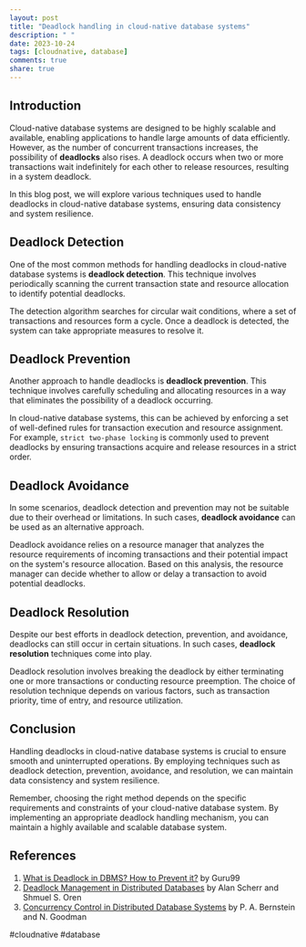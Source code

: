 ```yaml
---
layout: post
title: "Deadlock handling in cloud-native database systems"
description: " "
date: 2023-10-24
tags: [cloudnative, database]
comments: true
share: true
---
```


## Introduction

Cloud-native database systems are designed to be highly scalable and available, enabling applications to handle large amounts of data efficiently. However, as the number of concurrent transactions increases, the possibility of **deadlocks** also rises. A deadlock occurs when two or more transactions wait indefinitely for each other to release resources, resulting in a system deadlock.

In this blog post, we will explore various techniques used to handle deadlocks in cloud-native database systems, ensuring data consistency and system resilience.

## Deadlock Detection

One of the most common methods for handling deadlocks in cloud-native database systems is **deadlock detection**. This technique involves periodically scanning the current transaction state and resource allocation to identify potential deadlocks.

The detection algorithm searches for circular wait conditions, where a set of transactions and resources form a cycle. Once a deadlock is detected, the system can take appropriate measures to resolve it.

## Deadlock Prevention

Another approach to handle deadlocks is **deadlock prevention**. This technique involves carefully scheduling and allocating resources in a way that eliminates the possibility of a deadlock occurring.

In cloud-native database systems, this can be achieved by enforcing a set of well-defined rules for transaction execution and resource assignment. For example, `strict two-phase locking` is commonly used to prevent deadlocks by ensuring transactions acquire and release resources in a strict order.

## Deadlock Avoidance

In some scenarios, deadlock detection and prevention may not be suitable due to their overhead or limitations. In such cases, **deadlock avoidance** can be used as an alternative approach.

Deadlock avoidance relies on a resource manager that analyzes the resource requirements of incoming transactions and their potential impact on the system's resource allocation. Based on this analysis, the resource manager can decide whether to allow or delay a transaction to avoid potential deadlocks.

## Deadlock Resolution

Despite our best efforts in deadlock detection, prevention, and avoidance, deadlocks can still occur in certain situations. In such cases, **deadlock resolution** techniques come into play.

Deadlock resolution involves breaking the deadlock by either terminating one or more transactions or conducting resource preemption. The choice of resolution technique depends on various factors, such as transaction priority, time of entry, and resource utilization.

## Conclusion

Handling deadlocks in cloud-native database systems is crucial to ensure smooth and uninterrupted operations. By employing techniques such as deadlock detection, prevention, avoidance, and resolution, we can maintain data consistency and system resilience.

Remember, choosing the right method depends on the specific requirements and constraints of your cloud-native database system. By implementing an appropriate deadlock handling mechanism, you can maintain a highly available and scalable database system.

## References
1. [What is Deadlock in DBMS? How to Prevent it?](https://www.guru99.com/deadlock-in-dbms.html) by Guru99
2. [Deadlock Management in Distributed Databases](https://www.sciencedirect.com/science/article/pii/0167739X85900636) by Alan Scherr and Shmuel S. Oren
3. [Concurrency Control in Distributed Database Systems](https://dl.acm.org/doi/10.1145/637005.637013) by P. A. Bernstein and N. Goodman

#cloudnative #database